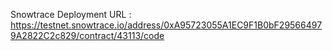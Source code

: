 Snowtrace Deployment URL : https://testnet.snowtrace.io/address/0xA95723055A1EC9F1B0bF295664979A2822C2c829/contract/43113/code
